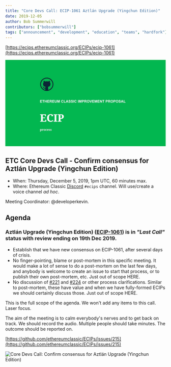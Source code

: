 ```yaml
---
title: "Core Devs Call: ECIP-1061 Aztlán Upgrade (Yingchun Edition)"
date: 2019-12-05
author: Bob Summerwill
contributors: ["bobsummerwill"]
tags: ["announcement", "development", "education", "teams", "hardfork"]
---
```


[https://ecips.ethereumclassic.org/ECIPs/ecip-1061](https://ecips.ethereumclassic.org/ECIPs/ecip-1061)

![Core Devs Call: Confirm consensus for Aztlán Upgrade (Yingchun Edition)](./ethereum_classic_ecip_wallpaper.png)

## ETC Core Devs Call - Confirm consensus for Aztlán Upgrade (Yingchun Edition)

* When: Thursday, December 5, 2019, 1pm UTC, 60 minutes max.
* Where: Ethereum Classic [Discord](https://discord.gg/hQs894U) `#ecips` channel. Will use/create a voice channel *ad hoc*.

Meeting Coordinator: @developerkevin.

## Agenda

### Aztlán Upgrade (Yingchun Edition) ([ECIP-1061](https://ecips.ethereumclassic.org/ECIPs/ecip-1061)) is in *"Last Call"* status with review ending on 19th Dec 2019.

* Establish that we have new consensus on ECIP-1061, after several days of crisis.
* No finger-pointing, blame or post-mortem in this specific meeting. It would make a lot of sense to do a post-mortem on the last few days, and anybody is welcome to create an issue to start that process, or to publish their own post-mortem, etc. Just out of scope HERE.
* No discussion of [#221](https://github.com/ethereumclassic/ECIPs/pull/221) and [#224](https://github.com/ethereumclassic/ECIPs/pull/224) or other process clarifications. Similar to post-mortem, these have value and when we have fully-formed ECIPs we should certainly discuss those. Just out of scope HERE.

This is the full scope of the agenda. We won't add any items to this call. Laser focus.

The aim of the meeting is to calm everybody's nerves and to get back on track. We should record the audio. Multiple people should take minutes. The outcome should be reported on.

[https://github.com/ethereumclassic/ECIPs/issues/215](https://github.com/ethereumclassic/ECIPs/issues/215)

![Core Devs Call: Confirm consensus for Aztlán Upgrade (Yingchun Edition)](./hardfork_aztlan.jpg)
